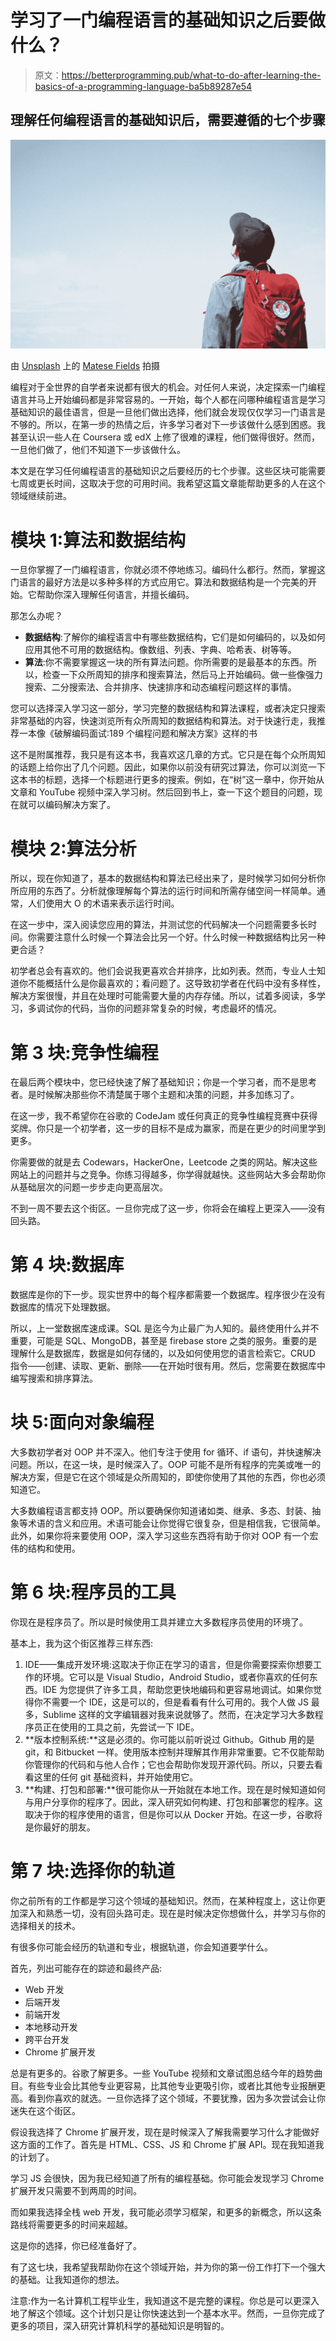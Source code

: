 # 学习了一门编程语言的基础知识之后要做什么？

> 原文：<https://betterprogramming.pub/what-to-do-after-learning-the-basics-of-a-programming-language-ba5b89287e54>

## 理解任何编程语言的基础知识后，需要遵循的七个步骤

![](img/bd2d8b77cc246f94941aef6b84351412.png)

由 [Unsplash](https://unsplash.com?utm_source=medium&utm_medium=referral) 上的 [Matese Fields](https://unsplash.com/@tesecreates?utm_source=medium&utm_medium=referral) 拍摄

编程对于全世界的自学者来说都有很大的机会。对任何人来说，决定探索一门编程语言并马上开始编码都是非常容易的。一开始，每个人都在问哪种编程语言是学习基础知识的最佳语言，但是一旦他们做出选择，他们就会发现仅仅学习一门语言是不够的。所以，在第一步的热情之后，许多学习者对下一步该做什么感到困惑。我甚至认识一些人在 Coursera 或 edX 上修了很难的课程，他们做得很好。然而，一旦他们做了，他们不知道下一步该做什么。

本文是在学习任何编程语言的基础知识之后要经历的七个步骤。这些区块可能需要七周或更长时间，这取决于您的可用时间。我希望这篇文章能帮助更多的人在这个领域继续前进。

# 模块 1:算法和数据结构

一旦你掌握了一门编程语言，你就必须不停地练习。编码什么都行。然而，掌握这门语言的最好方法是以多种多样的方式应用它。算法和数据结构是一个完美的开始。它帮助你深入理解任何语言，并擅长编码。

那怎么办呢？

*   **数据结构**:了解你的编程语言中有哪些数据结构，它们是如何编码的，以及如何应用其他不可用的数据结构。像数组、列表、字典、哈希表、树等等。
*   **算法**:你不需要掌握这一块的所有算法问题。你所需要的是最基本的东西。所以，检查一下众所周知的排序和搜索算法，然后马上开始编码。做一些像强力搜索、二分搜索法、合并排序、快速排序和动态编程问题这样的事情。

您可以选择深入学习这一部分，学习完整的数据结构和算法课程，或者决定只搜索非常基础的内容，快速浏览所有众所周知的数据结构和算法。对于快速行走，我推荐一本像《破解编码面试:189 个编程问题和解决方案》这样的书

这不是附属推荐，我只是有这本书，我喜欢这几章的方式。它只是在每个众所周知的话题上给你出了几个问题。因此，如果你以前没有研究过算法，你可以浏览一下这本书的标题，选择一个标题进行更多的搜索。例如，在“树”这一章中，你开始从文章和 YouTube 视频中深入学习树。然后回到书上，查一下这个题目的问题，现在就可以编码解决方案了。

# 模块 2:算法分析

所以，现在你知道了，基本的数据结构和算法已经出来了，是时候学习如何分析你所应用的东西了。分析就像理解每个算法的运行时间和所需存储空间一样简单。通常，人们使用大 O 的术语来表示运行时间。

在这一步中，深入阅读您应用的算法，并测试您的代码解决一个问题需要多长时间。你需要注意什么时候一个算法会比另一个好。什么时候一种数据结构比另一种更合适？

初学者总会有喜欢的。他们会说我更喜欢合并排序，比如列表。然而，专业人士知道你不能概括什么是你最喜欢的；看问题了。这导致初学者在代码中没有多样性，解决方案很慢，并且在处理时可能需要大量的内存存储。所以，试着多阅读，多学习，多调试你的代码，当你的问题非常复杂的时候，考虑最坏的情况。

# 第 3 块:竞争性编程

在最后两个模块中，您已经快速了解了基础知识；你是一个学习者，而不是思考者。是时候解决那些你不清楚属于哪个主题和决策的问题，并多加练习了。

在这一步，我不希望你在谷歌的 CodeJam 或任何真正的竞争性编程竞赛中获得奖牌。你只是一个初学者，这一步的目标不是成为赢家，而是在更少的时间里学到更多。

你需要做的就是去 Codewars，HackerOne，Leetcode 之类的网站。解决这些网站上的问题并与之竞争。你练习得越多，你学得就越快。这些网站大多会帮助你从基础层次的问题一步步走向更高层次。

不到一周不要去这个街区。一旦你完成了这一步，你将会在编程上更深入——没有回头路。

# 第 4 块:数据库

数据库是你的下一步。现实世界中的每个程序都需要一个数据库。程序很少在没有数据库的情况下处理数据。

所以，上一堂数据库速成课。SQL 是迄今为止最广为人知的。最终使用什么并不重要，可能是 SQL、MongoDB，甚至是 firebase store 之类的服务。重要的是理解什么是数据库，数据是如何存储的，以及如何使用您的语言检索它。CRUD 指令——创建、读取、更新、删除——在开始时很有用。然后，您需要在数据库中编写搜索和排序算法。

# 块 5:面向对象编程

大多数初学者对 OOP 并不深入。他们专注于使用 for 循环、if 语句，并快速解决问题。所以，在这一块，是时候深入了。OOP 可能不是所有程序的完美或唯一的解决方案，但是它在这个领域是众所周知的，即使你使用了其他的东西，你也必须知道它。

大多数编程语言都支持 OOP。所以要确保你知道诸如类、继承、多态、封装、抽象等术语的含义和应用。术语可能会让你觉得它很复杂，但是相信我，它很简单。此外，如果你将来要使用 OOP，深入学习这些东西将有助于你对 OOP 有一个宏伟的结构和使用。

# 第 6 块:程序员的工具

你现在是程序员了。所以是时候使用工具并建立大多数程序员使用的环境了。

基本上，我为这个街区推荐三样东西:

1.  IDE——集成开发环境:这取决于你正在学习的语言，但是你需要探索你想要工作的环境。它可以是 Visual Studio，Android Studio，或者你喜欢的任何东西。IDE 为您提供了许多工具，帮助您更快地编码和更容易地调试。如果你觉得你不需要一个 IDE，这是可以的，但是看看有什么可用的。我个人做 JS 最多，Sublime 这样的文字编辑器对我来说就够了。然而，在决定学习大多数程序员正在使用的工具之前，先尝试一下 IDE。
2.  **版本控制系统:**这是必须的。你可能以前听说过 Github。Github 用的是 git，和 Bitbucket 一样。使用版本控制并理解其作用非常重要。它不仅能帮助你管理你的代码和与他人合作；它也会帮助你发现开源代码。所以，只要去看看这里的任何 git 基础资料，并开始使用它。
3.  **构建、打包和部署:**很可能你从一开始就在本地工作。现在是时候知道如何与用户分享你的程序了。因此，深入研究如何构建、打包和部署您的程序。这取决于你的程序使用的语言，但是你可以从 Docker 开始。在这一步，谷歌将是你最好的朋友。

# 第 7 块:选择你的轨道

你之前所有的工作都是学习这个领域的基础知识。然而，在某种程度上，这让你更加深入和熟悉一切，没有回头路可走。现在是时候决定你想做什么，并学习与你的选择相关的技术。

有很多你可能会经历的轨道和专业，根据轨道，你会知道要学什么。

首先，列出可能存在的踪迹和最终产品:

*   Web 开发
*   后端开发
*   前端开发
*   本地移动开发
*   跨平台开发
*   Chrome 扩展开发

总是有更多的。谷歌了解更多。一些 YouTube 视频和文章试图总结今年的趋势曲目。有些专业会比其他专业更容易，比其他专业更吸引你，或者比其他专业报酬更高。看到你喜欢的就选。一旦你选择了这个领域，不要犹豫，因为多次尝试会让你迷失在这个街区。

假设我选择了 Chrome 扩展开发，现在是时候深入了解我需要学习什么才能做好这方面的工作了。首先是 HTML、CSS、JS 和 Chrome 扩展 API。现在我知道我的计划了。

学习 JS 会很快，因为我已经知道了所有的编程基础。你可能会发现学习 Chrome 扩展开发只需要不到两周的时间。

而如果我选择全栈 web 开发，我可能必须学习框架，和更多的新概念，所以这条路线将需要更多的时间来超越。

这是你的选择，你已经准备好了。

有了这七块，我希望我帮助你在这个领域开始，并为你的第一份工作打下一个强大的基础。让我知道你的想法。

注意:作为一名计算机工程毕业生，我知道这不是完整的课程。你总是可以更深入地了解这个领域。这个计划只是让你快速达到一个基本水平。然而，一旦你完成了更多的项目，深入研究计算机科学的基础知识是明智的。